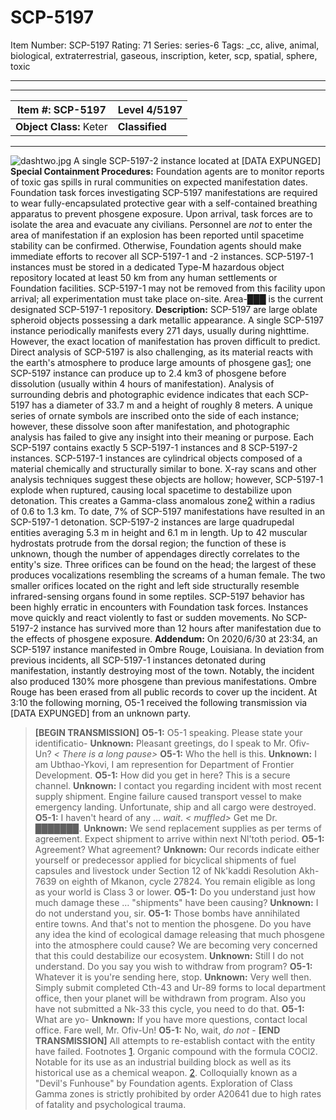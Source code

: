 # SCP-5197
Item Number: SCP-5197
Rating: 71
Series: series-6
Tags: _cc, alive, animal, biological, extraterrestrial, gaseous, inscription, keter, scp, spatial, sphere, toxic

---

* * *
**Item #:** SCP-5197 | **Level 4/5197**  
---|---  
**Object Class:** Keter | **Classified**  
* * *
![dashtwo.jpg](https://scp-wiki.wdfiles.com/local--files/scp-5197/dashtwo.jpg)
A single SCP-5197-2 instance located at [DATA EXPUNGED]
**Special Containment Procedures:** Foundation agents are to monitor reports of toxic gas spills in rural communities on expected manifestation dates. Foundation task forces investigating SCP-5197 manifestations are required to wear fully-encapsulated protective gear with a self-contained breathing apparatus to prevent phosgene exposure. Upon arrival, task forces are to isolate the area and evacuate any civilians. Personnel are _not_ to enter the area of manifestation if an explosion has been reported until spacetime stability can be confirmed. Otherwise, Foundation agents should make immediate efforts to recover all SCP-5197-1 and -2 instances.
SCP-5197-1 instances must be stored in a dedicated Type-M hazardous object repository located at least 50 km from any human settlements or Foundation facilities. SCP-5197-1 may not be removed from this facility upon arrival; all experimentation must take place on-site. Area-███ is the current designated SCP-5197-1 repository.
**Description:** SCP-5197 are large oblate spheroid objects possessing a dark metallic appearance. A single SCP-5197 instance periodically manifests every 271 days, usually during nighttime. However, the exact location of manifestation has proven difficult to predict. Direct analysis of SCP-5197 is also challenging, as its material reacts with the earth's atmosphere to produce large amounts of phosgene gas[1](javascript:;); one SCP-5197 instance can produce up to 2.4 km3 of phosgene before dissolution (usually within 4 hours of manifestation).
Analysis of surrounding debris and photographic evidence indicates that each SCP-5197 has a diameter of 33.7 m and a height of roughly 8 meters. A unique series of ornate symbols are inscribed onto the side of each instance; however, these dissolve soon after manifestation, and photographic analysis has failed to give any insight into their meaning or purpose. Each SCP-5197 contains exactly 5 SCP-5197-1 instances and 8 SCP-5197-2 instances.
SCP-5197-1 instances are cylindrical objects composed of a material chemically and structurally similar to bone. X-ray scans and other analysis techniques suggest these objects are hollow; however, SCP-5197-1 explode when ruptured, causing local spacetime to destabilize upon detonation. This creates a Gamma-class anomalous zone[2](javascript:;) within a radius of 0.6 to 1.3 km. To date, 7% of SCP-5197 manifestations have resulted in an SCP-5197-1 detonation.
SCP-5197-2 instances are large quadrupedal entities averaging 5.3 m in height and 6.1 m in length. Up to 42 muscular hydrostats protrude from the dorsal region; the function of these is unknown, though the number of appendages directly correlates to the entity's size. Three orifices can be found on the head; the largest of these produces vocalizations resembling the screams of a human female. The two smaller orifices located on the right and left side structurally resemble infrared-sensing organs found in some reptiles. SCP-5197 behavior has been highly erratic in encounters with Foundation task forces. Instances move quickly and react violently to fast or sudden movements. No SCP-5197-2 instance has survived more than 12 hours after manifestation due to the effects of phosgene exposure.
**Addendum:** On 2020/6/30 at 23:34, an SCP-5197 instance manifested in Ombre Rouge, Louisiana. In deviation from previous incidents, all SCP-5197-1 instances detonated during manifestation, instantly destroying most of the town. Notably, the incident also produced 130% more phosgene than previous manifestations. Ombre Rouge has been erased from all public records to cover up the incident.
At 3:10 the following morning, O5-1 received the following transmission via [DATA EXPUNGED] from an unknown party.
> **[BEGIN TRANSMISSION]**
> **O5-1:** O5-1 speaking. Please state your identificatio-
> **Unknown:** Pleasant greetings, do I speak to Mr. Ofiv-Un?
> _< There is a long pause>_
> **O5-1:** Who the hell is this.
> **Unknown:** I am Ubthao-Ykovi, I am represention for Department of Frontier Development.
> **O5-1:** How did you get in here? This is a secure channel.
> **Unknown:** I contact you regarding incident with most recent supply shipment. Engine failure caused transport vessel to make emergency landing. Unfortunate, ship and all cargo were destroyed.
> **O5-1:** I haven't heard of any … _wait_. _< muffled>_ Get me Dr. ███████.
> **Unknown:** We send replacement supplies as per terms of agreement. Expect shipment to arrive within next Nl'toth period.
> **O5-1:** Agreement? What agreement?
> **Unknown:** Our records indicate either yourself or predecessor applied for bicyclical shipments of fuel capsules and livestock under Section 12 of Nk'kaddi Resolution Akh-7639 on eighth of Mkanon, cycle 27824. You remain eligible as long as your world is Class 3 or lower.
> **O5-1:** Do you understand just how much damage these … "shipments" have been causing?
> **Unknown:** I do not understand you, sir.
> **O5-1:** Those bombs have annihilated entire towns. And that's not to mention the phosgene. Do you have any idea the kind of ecological damage releasing that much phosgene into the atmosphere could cause? We are becoming very concerned that this could destabilize our ecosystem.
> **Unknown:** Still I do not understand. Do you say you wish to withdraw from program?
> **O5-1:** Whatever it is you're sending here, stop.
> **Unknown:** Very well then. Simply submit completed Cth-43 and Ur-89 forms to local department office, then your planet will be withdrawn from program. Also you have not submitted a Nk-33 this cycle, you need to do that.
> **O5-1:** What are yo-
> **Unknown:** If you have more questions, contact local office. Fare well, Mr. Ofiv-Un!
> **O5-1:** No, wait, _do not_ -
> **[END TRANSMISSION]**
All attempts to re-establish contact with the entity have failed.
Footnotes
[1](javascript:;). Organic compound with the formula COCl2. Notable for its use as an industrial building block as well as its historical use as a chemical weapon.
[2](javascript:;). Colloquially known as a "Devil's Funhouse" by Foundation agents. Exploration of Class Gamma zones is strictly prohibited by order A20641 due to high rates of fatality and psychological trauma.